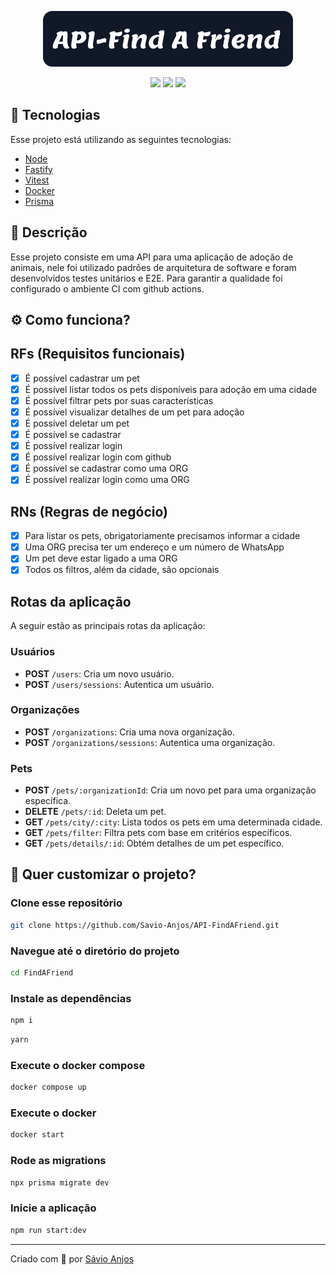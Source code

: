 <p align='center'><img width='400' src="./.github/logo.svg"/></p>

 <p align='center'>

<img src="https://img.shields.io/github/repo-size/Savio-Anjos/API-FindAFriend?color=1890FF">
<img src="https://img.shields.io/github/languages/count/Savio-Anjos/API-FindAFriend?color=1890FF">
<img src="https://img.shields.io/github/last-commit/Savio-Anjos/API-FindAFriend?color=1890FF">  
</p>

## 🚀 Tecnologias

Esse projeto está utilizando as seguintes tecnologias:

- [Node](https://nodejs.org/en)
- [Fastify](https://fastify.dev/)
- [Vitest](https://vitest.dev/)
- [Docker](https://www.docker.com/)
- [Prisma](https://www.prisma.io//)

## 📜 Descrição

Esse projeto consiste em uma API para uma aplicação de adoção de animais,
nele foi utilizado padrões de arquitetura de software e foram desenvolvidos
testes unitários e E2E. Para garantir a qualidade foi configurado o ambiente
CI com github actions.

## ⚙️ Como funciona?

## RFs (Requisitos funcionais)

- [x] É possível cadastrar um pet
- [x] É possível listar todos os pets disponíveis para adoção em uma cidade
- [x] É possível filtrar pets por suas características
- [x] É possível visualizar detalhes de um pet para adoção
- [x] É possível deletar um pet
- [x] É possível se cadastrar
- [x] É possível realizar login
- [x] É possível realizar login com github
- [x] É possível se cadastrar como uma ORG
- [x] É possível realizar login como uma ORG

## RNs (Regras de negócio)

- [x] Para listar os pets, obrigatoriamente precisamos informar a cidade
- [x] Uma ORG precisa ter um endereço e um número de WhatsApp
- [x] Um pet deve estar ligado a uma ORG
- [x] Todos os filtros, além da cidade, são opcionais

## Rotas da aplicação

A seguir estão as principais rotas da aplicação:

### Usuários

- **POST** `/users`: Cria um novo usuário.
- **POST** `/users/sessions`: Autentica um usuário.

### Organizações

- **POST** `/organizations`: Cria uma nova organização.
- **POST** `/organizations/sessions`: Autentica uma organização.

### Pets

- **POST** `/pets/:organizationId`: Cria um novo pet para uma organização específica.
- **DELETE** `/pets/:id`: Deleta um pet.
- **GET** `/pets/city/:city`: Lista todos os pets em uma determinada cidade.
- **GET** `/pets/filter`: Filtra pets com base em critérios específicos.
- **GET** `/pets/details/:id`: Obtém detalhes de um pet específico.

## 🎲 Quer customizar o projeto?

### Clone esse repositório

```bash
git clone https://github.com/Savio-Anjos/API-FindAFriend.git
```

### Navegue até o diretório do projeto

```bash
cd FindAFriend
```

### Instale as dependências

```bash
npm i
```

```bash
yarn
```

### Execute o docker compose

```bash
docker compose up
```

### Execute o docker

```bash
docker start
```

### Rode as migrations

```bash
npx prisma migrate dev
```

### Inicie a aplicação

```bash
npm run start:dev
```

---

<p>Criado com 💙 por <a href='https://github.com/Savio-Anjos/' target='_blank'>Sávio Anjos</a></p>

